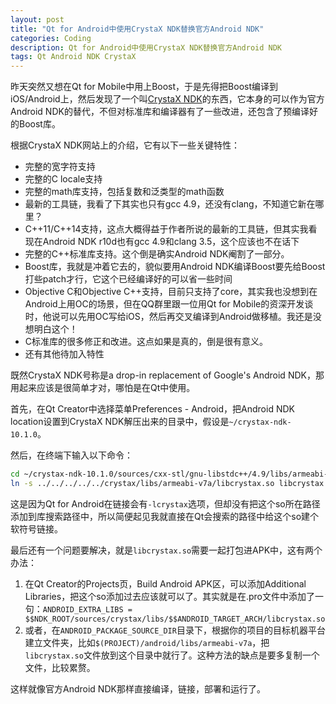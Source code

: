 ```yaml
---
layout: post
title: "Qt for Android中使用CrystaX NDK替换官方Android NDK"
categories: Coding
description: Qt for Android中使用CrystaX NDK替换官方Android NDK
tags: Qt Android NDK CrystaX
---
```

昨天突然又想在Qt for Mobile中用上Boost，于是先得把Boost编译到iOS/Android上，然后发现了一个叫[CrystaX NDK](https://www.crystax.net/en/android/ndk)的东西，它本身的可以作为官方Android NDK的替代，不但对标准库和编译器有了一些改进，还包含了预编译好的Boost库。

根据CrystaX NDK网站上的介绍，它有以下一些关键特性：

- 完整的宽字符支持
- 完整的C locale支持
- 完整的math库支持，包括复数和泛类型的math函数
- 最新的工具链，我看了下其实也只有gcc 4.9，还没有clang，不知道它新在哪里？
- C++11/C++14支持，这点大概得益于作者所说的最新的工具链，但其实我看现在Android NDK r10d也有gcc 4.9和clang 3.5，这个应该也不在话下
- 完整的C++标准库支持。这个倒是确实Android NDK阉割了一部分。
- Boost库，我就是冲着它去的，貌似要用Android NDK编译Boost要先给Boost打些patch才行，它这个已经编译好的可以省一些时间
- Objective C和Objective C++支持，目前只支持了core，其实我也没想到在Android上用OC的场景，但在QQ群里跟一位用Qt for Mobile的资深开发谈时，他说可以先用OC写给iOS，然后再交叉编译到Android做移植。我还是没想明白这个！
- C标准库的很多修正和改进。这点如果是真的，倒是很有意义。
- 还有其他待加入特性

既然CrystaX NDK号称是a drop-in replacement of Google's Android NDK，那用起来应该是很简单才对，哪怕是在Qt中使用。

首先，在Qt Creator中选择菜单Preferences - Android，把Android NDK location设置到CrystaX NDK解压出来的目录中，假设是`~/crystax-ndk-10.1.0`。

然后，在终端下输入以下命令：

```bash
cd ~/crystax-ndk-10.1.0/sources/cxx-stl/gnu-libstdc++/4.9/libs/armeabi-v7a
ln -s ../../../../../crystax/libs/armeabi-v7a/libcrystax.so libcrystax.so
```

这是因为Qt for Android在链接会有`-lcrystax`选项，但却没有把这个so所在路径添加到库搜索路径中，所以简便起见我就直接在Qt会搜索的路径中给这个so建个软符号链接。

最后还有一个问题要解决，就是`libcrystax.so`需要一起打包进APK中，这有两个办法：

1. 在Qt Creator的Projects页，Build Android APK区，可以添加Additional Libraries，把这个so添加过去应该就可以了。其实就是在.pro文件中添加了一句：`ANDROID_EXTRA_LIBS = $$NDK_ROOT/sources/crystax/libs/$$ANDROID_TARGET_ARCH/libcrystax.so`
2. 或者，在`ANDROID_PACKAGE_SOURCE_DIR`目录下，根据你的项目的目标机器平台建立文件夹，比如`$(PROJECT)/android/libs/armeabi-v7a`，把`libcrystax.so`文件放到这个目录中就行了。这种方法的缺点是要多复制一个文件，比较累赘。

这样就像官方Android NDK那样直接编译，链接，部署和运行了。
